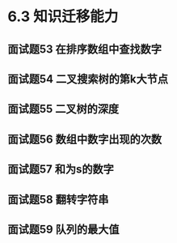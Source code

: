 # 6.3 知识迁移能力

## <span id="question_53">面试题53 在排序数组中查找数字</span>

## <span id="question_54">面试题54 二叉搜索树的第k大节点</span>

## <span id="question_55">面试题55 二叉树的深度</span>

## <span id="question_56">面试题56 数组中数字出现的次数</span>

## <span id="question_57">面试题57 和为s的数字 </span>

## <span id="question_58">面试题58 翻转字符串</span>

## <span id="question_59">面试题59 队列的最大值 </span>
